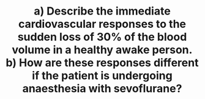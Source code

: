 ---
title: "a) Describe the immediate cardiovascular responses to the sudden loss of 30% of the blood volume in a healthy awake person. b) How are these responses different if the patient is undergoing anaesthesia with sevoflurane?"
entityType: SAQ
exam: PEX
college: ANZCA
year: 2017
sitting: B
question: 03
passRate: 67
EC_expectedDomains:
- "The two parts of the question carried the same weight."
- "A good answer to the first part included the effects on the cardiovascular system as a result of a 30% loss of blood volume, followed by the various compensation mechanisms."
- "The focus of the second part of the question should be on the pharmacodynamics effects of sevoflurane on the cardiovascular system, and how these effects will be exacerbated in a patient with hypovolaemia."
EC_extraCredit:
- "Better candidates demonstrated understanding that sevoflurane blunts the responsiveness of baroreceptors in a dose dependent manner."
EC_errorsCommon:
- "Detailed anatomical descriptions of the sympathetic and parasympathetic nervous systems were not required."
- "Discussions on the effects of intravenous anaesthesia, mechanical ventilation or the treatment of hypotension did not attract marks."
---